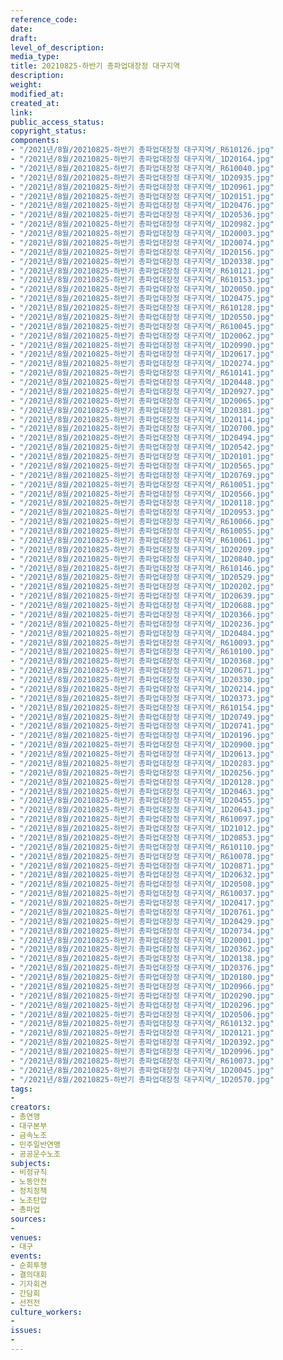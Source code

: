 ```yaml
---
reference_code: 
date: 
draft: 
level_of_description: 
media_type: 
title: 20210825-하반기 총파업대장정 대구지역
description: 
weight: 
modified_at: 
created_at: 
link: 
public_access_status: 
copyright_status: 
components:
- "/2021년/8월/20210825-하반기 총파업대장정 대구지역/_R610126.jpg"
- "/2021년/8월/20210825-하반기 총파업대장정 대구지역/_1D20164.jpg"
- "/2021년/8월/20210825-하반기 총파업대장정 대구지역/_R610040.jpg"
- "/2021년/8월/20210825-하반기 총파업대장정 대구지역/_1D20935.jpg"
- "/2021년/8월/20210825-하반기 총파업대장정 대구지역/_1D20961.jpg"
- "/2021년/8월/20210825-하반기 총파업대장정 대구지역/_1D20151.jpg"
- "/2021년/8월/20210825-하반기 총파업대장정 대구지역/_1D20476.jpg"
- "/2021년/8월/20210825-하반기 총파업대장정 대구지역/_1D20536.jpg"
- "/2021년/8월/20210825-하반기 총파업대장정 대구지역/_1D20982.jpg"
- "/2021년/8월/20210825-하반기 총파업대장정 대구지역/_1D20003.jpg"
- "/2021년/8월/20210825-하반기 총파업대장정 대구지역/_1D20074.jpg"
- "/2021년/8월/20210825-하반기 총파업대장정 대구지역/_1D20156.jpg"
- "/2021년/8월/20210825-하반기 총파업대장정 대구지역/_1D20338.jpg"
- "/2021년/8월/20210825-하반기 총파업대장정 대구지역/_R610121.jpg"
- "/2021년/8월/20210825-하반기 총파업대장정 대구지역/_R610153.jpg"
- "/2021년/8월/20210825-하반기 총파업대장정 대구지역/_1D20050.jpg"
- "/2021년/8월/20210825-하반기 총파업대장정 대구지역/_1D20475.jpg"
- "/2021년/8월/20210825-하반기 총파업대장정 대구지역/_R610128.jpg"
- "/2021년/8월/20210825-하반기 총파업대장정 대구지역/_1D20550.jpg"
- "/2021년/8월/20210825-하반기 총파업대장정 대구지역/_R610045.jpg"
- "/2021년/8월/20210825-하반기 총파업대장정 대구지역/_1D20062.jpg"
- "/2021년/8월/20210825-하반기 총파업대장정 대구지역/_1D20990.jpg"
- "/2021년/8월/20210825-하반기 총파업대장정 대구지역/_1D20617.jpg"
- "/2021년/8월/20210825-하반기 총파업대장정 대구지역/_1D20274.jpg"
- "/2021년/8월/20210825-하반기 총파업대장정 대구지역/_R610141.jpg"
- "/2021년/8월/20210825-하반기 총파업대장정 대구지역/_1D20448.jpg"
- "/2021년/8월/20210825-하반기 총파업대장정 대구지역/_1D20927.jpg"
- "/2021년/8월/20210825-하반기 총파업대장정 대구지역/_1D20065.jpg"
- "/2021년/8월/20210825-하반기 총파업대장정 대구지역/_1D20381.jpg"
- "/2021년/8월/20210825-하반기 총파업대장정 대구지역/_1D20114.jpg"
- "/2021년/8월/20210825-하반기 총파업대장정 대구지역/_1D20700.jpg"
- "/2021년/8월/20210825-하반기 총파업대장정 대구지역/_1D20494.jpg"
- "/2021년/8월/20210825-하반기 총파업대장정 대구지역/_1D20542.jpg"
- "/2021년/8월/20210825-하반기 총파업대장정 대구지역/_1D20101.jpg"
- "/2021년/8월/20210825-하반기 총파업대장정 대구지역/_1D20565.jpg"
- "/2021년/8월/20210825-하반기 총파업대장정 대구지역/_1D20769.jpg"
- "/2021년/8월/20210825-하반기 총파업대장정 대구지역/_R610051.jpg"
- "/2021년/8월/20210825-하반기 총파업대장정 대구지역/_1D20566.jpg"
- "/2021년/8월/20210825-하반기 총파업대장정 대구지역/_1D20118.jpg"
- "/2021년/8월/20210825-하반기 총파업대장정 대구지역/_1D20953.jpg"
- "/2021년/8월/20210825-하반기 총파업대장정 대구지역/_R610066.jpg"
- "/2021년/8월/20210825-하반기 총파업대장정 대구지역/_R610055.jpg"
- "/2021년/8월/20210825-하반기 총파업대장정 대구지역/_R610061.jpg"
- "/2021년/8월/20210825-하반기 총파업대장정 대구지역/_1D20209.jpg"
- "/2021년/8월/20210825-하반기 총파업대장정 대구지역/_1D20840.jpg"
- "/2021년/8월/20210825-하반기 총파업대장정 대구지역/_R610146.jpg"
- "/2021년/8월/20210825-하반기 총파업대장정 대구지역/_1D20529.jpg"
- "/2021년/8월/20210825-하반기 총파업대장정 대구지역/_1D20202.jpg"
- "/2021년/8월/20210825-하반기 총파업대장정 대구지역/_1D20639.jpg"
- "/2021년/8월/20210825-하반기 총파업대장정 대구지역/_1D20688.jpg"
- "/2021년/8월/20210825-하반기 총파업대장정 대구지역/_1D20366.jpg"
- "/2021년/8월/20210825-하반기 총파업대장정 대구지역/_1D20236.jpg"
- "/2021년/8월/20210825-하반기 총파업대장정 대구지역/_1D20484.jpg"
- "/2021년/8월/20210825-하반기 총파업대장정 대구지역/_R610093.jpg"
- "/2021년/8월/20210825-하반기 총파업대장정 대구지역/_R610100.jpg"
- "/2021년/8월/20210825-하반기 총파업대장정 대구지역/_1D20368.jpg"
- "/2021년/8월/20210825-하반기 총파업대장정 대구지역/_1D20671.jpg"
- "/2021년/8월/20210825-하반기 총파업대장정 대구지역/_1D20330.jpg"
- "/2021년/8월/20210825-하반기 총파업대장정 대구지역/_1D20214.jpg"
- "/2021년/8월/20210825-하반기 총파업대장정 대구지역/_1D20373.jpg"
- "/2021년/8월/20210825-하반기 총파업대장정 대구지역/_R610154.jpg"
- "/2021년/8월/20210825-하반기 총파업대장정 대구지역/_1D20749.jpg"
- "/2021년/8월/20210825-하반기 총파업대장정 대구지역/_1D20741.jpg"
- "/2021년/8월/20210825-하반기 총파업대장정 대구지역/_1D20196.jpg"
- "/2021년/8월/20210825-하반기 총파업대장정 대구지역/_1D20900.jpg"
- "/2021년/8월/20210825-하반기 총파업대장정 대구지역/_1D20613.jpg"
- "/2021년/8월/20210825-하반기 총파업대장정 대구지역/_1D20283.jpg"
- "/2021년/8월/20210825-하반기 총파업대장정 대구지역/_1D20256.jpg"
- "/2021년/8월/20210825-하반기 총파업대장정 대구지역/_1D20128.jpg"
- "/2021년/8월/20210825-하반기 총파업대장정 대구지역/_1D20463.jpg"
- "/2021년/8월/20210825-하반기 총파업대장정 대구지역/_1D20455.jpg"
- "/2021년/8월/20210825-하반기 총파업대장정 대구지역/_1D20643.jpg"
- "/2021년/8월/20210825-하반기 총파업대장정 대구지역/_R610097.jpg"
- "/2021년/8월/20210825-하반기 총파업대장정 대구지역/_1D21012.jpg"
- "/2021년/8월/20210825-하반기 총파업대장정 대구지역/_1D20853.jpg"
- "/2021년/8월/20210825-하반기 총파업대장정 대구지역/_R610110.jpg"
- "/2021년/8월/20210825-하반기 총파업대장정 대구지역/_R610078.jpg"
- "/2021년/8월/20210825-하반기 총파업대장정 대구지역/_1D20871.jpg"
- "/2021년/8월/20210825-하반기 총파업대장정 대구지역/_1D20632.jpg"
- "/2021년/8월/20210825-하반기 총파업대장정 대구지역/_1D20508.jpg"
- "/2021년/8월/20210825-하반기 총파업대장정 대구지역/_R610037.jpg"
- "/2021년/8월/20210825-하반기 총파업대장정 대구지역/_1D20417.jpg"
- "/2021년/8월/20210825-하반기 총파업대장정 대구지역/_1D20761.jpg"
- "/2021년/8월/20210825-하반기 총파업대장정 대구지역/_1D20429.jpg"
- "/2021년/8월/20210825-하반기 총파업대장정 대구지역/_1D20734.jpg"
- "/2021년/8월/20210825-하반기 총파업대장정 대구지역/_1D20001.jpg"
- "/2021년/8월/20210825-하반기 총파업대장정 대구지역/_1D20362.jpg"
- "/2021년/8월/20210825-하반기 총파업대장정 대구지역/_1D20138.jpg"
- "/2021년/8월/20210825-하반기 총파업대장정 대구지역/_1D20376.jpg"
- "/2021년/8월/20210825-하반기 총파업대장정 대구지역/_1D20180.jpg"
- "/2021년/8월/20210825-하반기 총파업대장정 대구지역/_1D20966.jpg"
- "/2021년/8월/20210825-하반기 총파업대장정 대구지역/_1D20290.jpg"
- "/2021년/8월/20210825-하반기 총파업대장정 대구지역/_1D20296.jpg"
- "/2021년/8월/20210825-하반기 총파업대장정 대구지역/_1D20506.jpg"
- "/2021년/8월/20210825-하반기 총파업대장정 대구지역/_R610132.jpg"
- "/2021년/8월/20210825-하반기 총파업대장정 대구지역/_1D20121.jpg"
- "/2021년/8월/20210825-하반기 총파업대장정 대구지역/_1D20392.jpg"
- "/2021년/8월/20210825-하반기 총파업대장정 대구지역/_1D20996.jpg"
- "/2021년/8월/20210825-하반기 총파업대장정 대구지역/_R610073.jpg"
- "/2021년/8월/20210825-하반기 총파업대장정 대구지역/_1D20045.jpg"
- "/2021년/8월/20210825-하반기 총파업대장정 대구지역/_1D20570.jpg"
tags:
- 
creators:
- 총연맹
- 대구본부
- 금속노조
- 민주일반연맹
- 공공운수노조
subjects:
- 비정규직
- 노동안전
- 정치정책
- 노조탄압
- 총파업
sources:
- 
venues:
- 대구
events:
- 순회투쟁
- 결의대회
- 기자회견
- 간담회
- 선전전
culture_workers:
- 
issues:
- 
---
```

